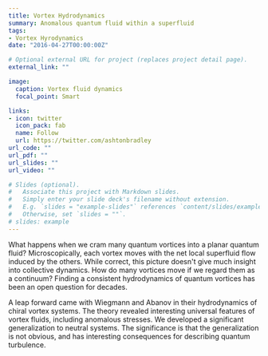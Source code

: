 ```yaml
---
title: Vortex Hydrodynamics
summary: Anomalous quantum fluid within a superfluid
tags:
- Vortex Hyrodynamics
date: "2016-04-27T00:00:00Z"

# Optional external URL for project (replaces project detail page).
external_link: ""

image:
  caption: Vortex fluid dynamics
  focal_point: Smart

links:
- icon: twitter
  icon_pack: fab
  name: Follow
  url: https://twitter.com/ashtonbradley
url_code: ""
url_pdf: ""
url_slides: ""
url_video: ""

# Slides (optional).
#   Associate this project with Markdown slides.
#   Simply enter your slide deck's filename without extension.
#   E.g. `slides = "example-slides"` references `content/slides/example-slides.md`.
#   Otherwise, set `slides = ""`.
# slides: example
---
```

What happens when we cram many quantum vortices into a planar quantum fluid? Microscopically, each vortex moves with the net local superfluid flow induced by the others. While correct, this picture doesn't give much insight into collective dynamics. How do many vortices move if we regard them as a continuum? Finding a consistent hydrodynamics of quantum vortices has been an open question for decades. 

A leap forward came with Wiegmann and Abanov in their hydrodynamics of chiral vortex systems. The theory revealed interesting universal features of vortex fluids, including anomalous stresses. We developed a significant generalization to neutral systems. The significance is that the generalization is not obvious, and has interesting consequences for describing quantum turbulence.